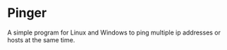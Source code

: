 # Pinger
 A simple program for Linux and Windows to ping multiple ip addresses or hosts at the same time.
